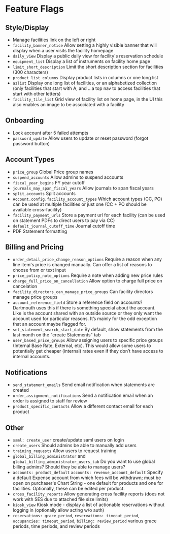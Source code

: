 # Feature Flags

## Style/Display

* Manage facilities link on the left or right
* `facility_banner_notice` Allow setting a highly visible banner that will display when a user visits the facility homepage
* `daily_view` Display a public daily view for facility's reservation schedule
* `equipment_list` Display a list of instruments on facility home page
* `limit_short_description` Limit the short description section for facilities (300 characters)
* `product_list_columns` Display product lists in columns or one long list
* `azlist` Display one long list of facilities, or an alphabetized collection (only facilities that start with A, and ...a top nav to access facilities that start with other letters)
* `facility_tile_list` Grid view of facility list on home page, in the UI this also enables an image to be associated with a facility

## Onboarding

* Lock account after 5 failed attempts 
* `password_update` Allow users to update or reset password (forgot password button)

## Account Types

* `price_group` Global Price group names
* `suspend_accounts` Allow admins to suspend accounts
* `fiscal_year_begins` FY year cutoff
* `journals_may_span_fiscal_years` Allow journals to span fiscal years
* `split_accounts` Split accounts
* `Account.config.facility_account_types` Which account types (CC, PO) can be used at multiple facilities or just one (CC + PO should be available cross-facility)
* `facility_payment_urls` Store a payment url for each facility (can be used on statement PDFs to direct users to pay via CC)
* `default_journal_cutoff_time` Journal cutoff time
* PDF Statement formatting

## Billing and Pricing

* `order_detail_price_change_reason_options` Require a reason when any line item's price is changed manually.  Can offer a list of reasons to choose from or text input
* `price_policy_note_options` Require a note when adding new price rules
* `charge_full_price_on_cancellation` Allow option to charge full price on cancelation
* `facility_directors_can_manage_price_groups` Can facility directors manage price groups
* `account_reference_field` Store a reference field on accounts? Dartmouth uses this if there is something special about the account. Like is the account shared with an outside source or they only want the account used for particular reasons. It’s mainly for the odd exception that an account maybe flagged for.
* `set_statement_search_start_date` By default, show statements from the last month on the "create Statements" tab
* `user_based_price_groups` Allow assigning users to specific price groups (Internal Base Rate, External, etc).  This would allow some users to potentially get cheaper (internal) rates even if they don’t have access to internal accounts.

## Notifications

* `send_statement_emails` Send email notification when statements are created
* `order_assignment_notifications` Send a notification email when an order is assigned to staff for review
* `product_specific_contacts` Allow a different contact email for each product

## Other
* `saml: create_user` create/update saml users on login
* `create_users` Should admins be able to manually add users
* `training_requests` Allow users to request training
* `global_billing_administrator` and `global_billing_administrator_users_tab` Do you want to use global billing admins? Should they be able to manage users?
* `accounts: product_default` `accounts: revenue_account_default` Specify a default Expense account from which fees will be withdrawn; must be open on purchaser's Chart String - one default for products and one for facilities.  Optionally, these can be edited per product.
* `cross_facility_reports` Allow generating cross facility reports (does not work with SES due to attached file size limits)
* `kiosk_view` Kiosk mode - display a list of actionable reservations without logging in (optionally allow acting w/o auth)
* `reservations: grace_period`, `reservations: timeout_period`, `occupancies: timeout_period`, `billing: review_period` various grace periods, time periods, and review periods
